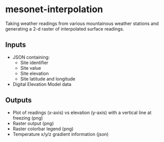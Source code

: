 # mesonet-interpolation
Taking weather readings from various mountainous weather stations and generating a 2-d raster of interpolated surface readings.

## Inputs
* JSON containing:
  * Site identifier
  * Site value
  * Site elevation
  * Site latitude and longitude
* Digital Elevation Model data

## Outputs
* Plot of readings (x-axis) vs elevation (y-axis) with a vertical line at freezing (png)
* Raster output (png)
* Raster colorbar legend (png)
* Temperature x/y/z gradient information (json)
